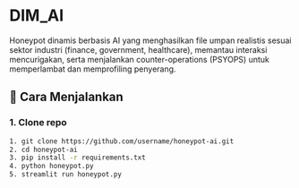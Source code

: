 # DIM_AI
Honeypot dinamis berbasis AI yang menghasilkan file umpan realistis sesuai sektor industri (finance, government, healthcare), memantau interaksi mencurigakan, serta menjalankan counter-operations (PSYOPS) untuk memperlambat dan memprofiling penyerang.

## 🚀 Cara Menjalankan

### 1. Clone repo
```bash
1. git clone https://github.com/username/honeypot-ai.git
2. cd honeypot-ai
3. pip install -r requirements.txt
4. python honeypot.py
5. streamlit run honeypot.py

